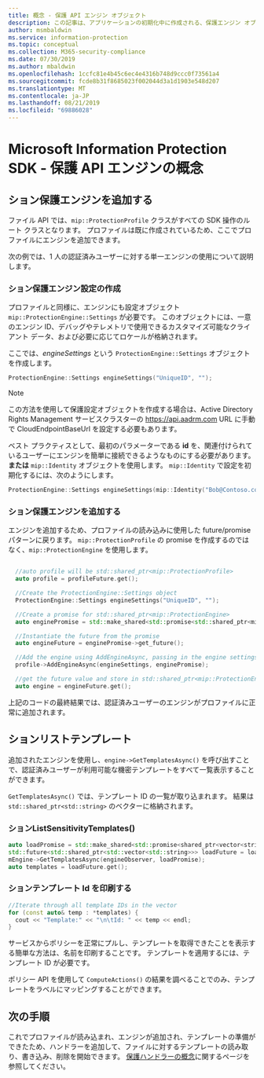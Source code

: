 ```yaml
---
title: 概念 - 保護 API エンジン オブジェクト
description: この記事は、アプリケーションの初期化中に作成される、保護エンジン オブジェクトに関する概念を理解するのに役立ちます。
author: msmbaldwin
ms.service: information-protection
ms.topic: conceptual
ms.collection: M365-security-compliance
ms.date: 07/30/2019
ms.author: mbaldwin
ms.openlocfilehash: 1ccfc81e4b45c6ec4e4316b748d9ccc0f73561a4
ms.sourcegitcommit: fcde8b31f8685023f002044d3a1d1903e548d207
ms.translationtype: MT
ms.contentlocale: ja-JP
ms.lasthandoff: 08/21/2019
ms.locfileid: "69886028"
---
```

# <a name="microsoft-information-protection-sdk---protection-api-engine-concepts"></a>Microsoft Information Protection SDK - 保護 API エンジンの概念

## <a name="implementation-add-a-protection-engine"></a>ション保護エンジンを追加する

ファイル API では、`mip::ProtectionProfile` クラスがすべての SDK 操作のルート クラスとなります。 プロファイルは既に作成されているため、ここでプロファイルにエンジンを追加できます。

次の例では、1 人の認証済みユーザーに対する単一エンジンの使用について説明します。

### <a name="implementation-create-protection-engine-settings"></a>ション保護エンジン設定の作成

プロファイルと同様に、エンジンにも設定オブジェクト `mip::ProtectionEngine::Settings` が必要です。 このオブジェクトには、一意のエンジン ID、デバッグやテレメトリで使用できるカスタマイズ可能なクライアント データ、および必要に応じてロケールが格納されます。

ここでは、*engineSettings* という `ProtectionEngine::Settings` オブジェクトを作成します。 

```cpp
ProtectionEngine::Settings engineSettings("UniqueID", "");
```

> [!NOTE]
> この方法を使用して保護設定オブジェクトを作成する場合は、Active Directory Rights Management サービスクラスターの https://api.aadrm.com URL に手動で CloudEndpointBaseUrl を設定する必要もあります。

ベスト プラクティスとして、最初のパラメーターである **id** を、関連付けられているユーザーにエンジンを簡単に接続できるようなものにする必要があります。**または** `mip::Identity` オブジェクトを使用します。 `mip::Identity` で設定を初期化するには、次のようにします。

```cpp
ProtectionEngine::Settings engineSettings(mip::Identity("Bob@Contoso.com", "");
```

### <a name="implementation-add-the-protection-engine"></a>ション保護エンジンを追加する

エンジンを追加するため、プロファイルの読み込みに使用した future/promise パターンに戻ります。 `mip::ProtectionProfile` の promise を作成するのではなく、`mip::ProtectionEngine` を使用します。

```cpp

  //auto profile will be std::shared_ptr<mip::ProtectionProfile>
  auto profile = profileFuture.get();

  //Create the ProtectionEngine::Settings object
  ProtectionEngine::Settings engineSettings("UniqueID", "");

  //Create a promise for std::shared_ptr<mip::ProtectionEngine>
  auto enginePromise = std::make_shared<std::promise<std::shared_ptr<mip::ProtectionEngine>>>();

  //Instantiate the future from the promise
  auto engineFuture = enginePromise->get_future();

  //Add the engine using AddEngineAsync, passing in the engine settings and the promise
  profile->AddEngineAsync(engineSettings, enginePromise);

  //get the future value and store in std::shared_ptr<mip::ProtectionEngine>
  auto engine = engineFuture.get();
```

上記のコードの最終結果では、認証済みユーザーのエンジンがプロファイルに正常に追加されます。

## <a name="implementation-list-templates"></a>ションリストテンプレート

追加されたエンジンを使用し、`engine->GetTemplatesAsync()` を呼び出すことで、認証済みユーザーが利用可能な機密テンプレートをすべて一覧表示することができます。 

`GetTemplatesAsync()` では、テンプレート ID の一覧が取り込まれます。 結果は `std::shared_ptr<std::string>` のベクターに格納されます。

### <a name="implementation-listsensitivitytemplates"></a>ションListSensitivityTemplates()

```cpp
auto loadPromise = std::make_shared<std::promise<shared_ptr<vector<string>>>>();
std::future<std::shared_ptr<std::vector<std::string>>> loadFuture = loadPromise->get_future();
mEngine->GetTemplatesAsync(engineObserver, loadPromise);
auto templates = loadFuture.get();
```

### <a name="implementation-print-the-template-ids"></a>ションテンプレート Id を印刷する

```cpp
//Iterate through all template IDs in the vector
for (const auto& temp : *templates) {
  cout << "Template:" << "\n\tId: " << temp << endl;
}
```

サービスからポリシーを正常にプルし、テンプレートを取得できたことを表示する簡単な方法は、名前を印刷することです。 テンプレートを適用するには、テンプレート ID が必要です。

ポリシー API を使用して `ComputeActions()` の結果を調べることでのみ、テンプレートをラベルにマッピングすることができます。

## <a name="next-steps"></a>次の手順

これでプロファイルが読み込まれ、エンジンが追加され、テンプレートの準備ができたため、ハンドラーを追加して、ファイルに対するテンプレートの読み取り、書き込み、削除を開始できます。 [保護ハンドラーの概念](concept-handler-protection-cpp.md)に関するページを参照してください。
